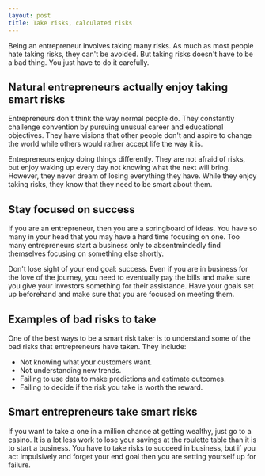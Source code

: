 ```yaml
---
layout: post
title: Take risks, calculated risks
---
```


Being an entrepreneur involves taking many risks. As much as most people hate taking risks, they can't be avoided. But taking risks doesn't have to be a bad thing. You just have to do it carefully.

## Natural entrepreneurs actually enjoy taking smart risks

Entrepreneurs don't think the way normal people do. They constantly challenge convention by pursuing unusual career and educational objectives. They have visions that other people don't and aspire to change the world while others would rather accept life the way it is.

Entrepreneurs enjoy doing things differently. They are not afraid of risks, but enjoy waking up every day not knowing what the next will bring. However, they never dream of losing everything they have. While they enjoy taking risks, they know that they need to be smart about them.

## Stay focused on success

If you are an entrepreneur, then you are a springboard of ideas. You have so many in your head that you may have a hard time focusing on one. Too many entrepreneurs start a business only to absentmindedly find themselves focusing on something else shortly.

Don't lose sight of your end goal: success. Even if you are in business for the love of the journey, you need to eventually pay the bills and make sure you give your investors something for their assistance. Have your goals set up beforehand and make sure that you are focused on meeting them.

## Examples of bad risks to take

One of the best ways to be a smart risk taker is to understand some of the bad risks that entrepreneurs have taken. They include:

- Not knowing what your customers want.
- Not understanding new trends.
- Failing to use data to make predictions and estimate outcomes.
- Failing to decide if the risk you take is worth the reward.

## Smart entrepreneurs take smart risks

If you want to take a one in a million chance at getting wealthy, just go to a casino. It is a lot less work to lose your savings at the roulette table than it is to start a business. You have to take risks to succeed in business, but if you act impulsively and forget your end goal then you are setting yourself up for failure.